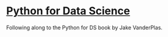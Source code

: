 # [Python for Data Science](https://jakevdp.github.io/PythonDataScienceHandbook/01.00-ipython-beyond-normal-python.html)

Following along to the Python for DS book by Jake VanderPlas. 
